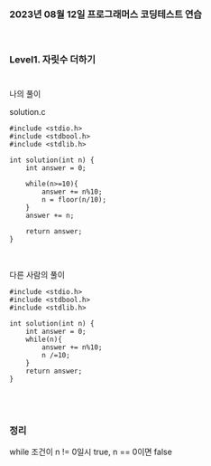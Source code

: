 ### 2023년 08월 12일 프로그래머스 코딩테스트 연습

<br>

### Level1. 자릿수 더하기
#
나의 풀이

solution.c
```
#include <stdio.h>
#include <stdbool.h>
#include <stdlib.h>

int solution(int n) {
    int answer = 0; 
    
    while(n>=10){
        answer += n%10;
        n = floor(n/10);
    }
    answer += n;
    
    return answer;
}
```
<br>

다른 사람의 풀이

```
#include <stdio.h>
#include <stdbool.h>
#include <stdlib.h>

int solution(int n) {
    int answer = 0;
    while(n){
        answer += n%10;
        n /=10;
    }
    return answer;
}
```
<br>

#
### 정리

while 조건이 n != 0일시 true, n == 0이면 false

